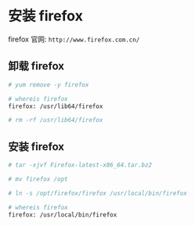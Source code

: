 # 安装 firefox

firefox 官网: ```http://www.firefox.com.cn/```

## 卸载 firefox

```bash
# yum remove -y firefox

# whereis firefox
firefox: /usr/lib64/firefox

# rm -rf /usr/lib64/firefox
```

## 安装 firefox

```bash
# tar -xjvf Firefox-latest-x86_64.tar.bz2

# mv firefox /opt

# ln -s /opt/firefox/firefox /usr/local/bin/firefox

# whereis firefox
firefox: /usr/local/bin/firefox
```
